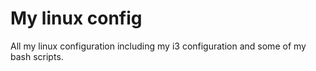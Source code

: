 # My linux config

All my linux configuration including my i3 configuration and some of my bash
scripts.
